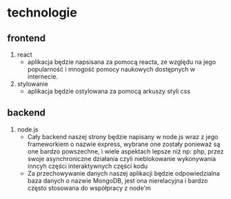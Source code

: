 # technologie
## frontend
1. react
     - aplikacja będzie napsisana za pomocą reacta, ze względu na jego popularność i mnogość pomocy naukowych dostępnych w internecie.
1. stylowanie
     - aplikacja będzie ostylowana za pomocą arkuszy styli css
## backend
1. node.js 
     - Cały backend naszej strony będzie napisany w node.js wraz z jego frameworkiem o nazwie express, wybrane one zostały ponieważ są one bardzo powszechne, i wiele aspektach lepsze niż np: php, przez swoje asynchroniczne działania czyli nieblokowanie wykonywania inncyh części interaktywnych części kodu 
     - Za przechowywanie danych naszej aplikacji będzie odpowiedzialna baza danych o nazwie MongoDB, jest ona nierelacyjna i bardzo często stosowana do współpracy z node'm

